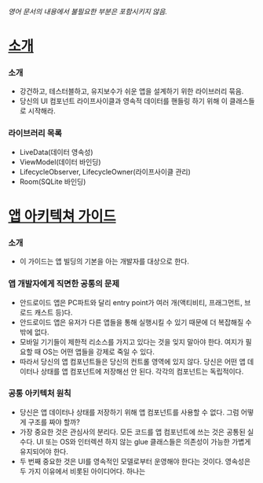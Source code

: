 *영어 문서의 내용에서 불필요한 부분은 포함시키지 않음.*

# [소개](https://developer.android.com/topic/libraries/architecture/index.html)
### 소개
- 강건하고, 테스터블하고, 유지보수가 쉬운 앱을 설계하기 위한 라이브러리 묶음.
- 당신의 UI 컴포넌트 라이프사이클과 영속적 데이터를 핸들링 하기 위해 이 클래스들로 시작해라.

### 라이브러리 목록
- LiveData(데이터 영속성)
- ViewModel(데이터 바인딩)
- LifecycleObserver, LifecycleOwner(라이프사이클 관리)
- Room(SQLite 바인딩)

# [앱 아키텍쳐 가이드](https://developer.android.com/topic/libraries/architecture/guide.html)
### 소개
- 이 가이드는 앱 빌딩의 기본을 아는 개발자를 대상으로 한다.

### 앱 개발자에게 직면한 공통의 문제
- 안드로이드 앱은 PC파트와 달리 entry point가 여러 개(액티비티, 프래그먼트, 브로드 캐스트 등)다.
- 안드로이드 앱은 유저가 다른 앱들을 통해 실행시킬 수 있기 때문에 더 복잡해질 수 밖에 없다.
- 모바일 기기들이 제한적 리소스를 가지고 있다는 것을 잊지 말아야 한다. 여지가 필요할 때 OS는 어떤 앱들을 강제로 죽일 수 있다.
- 따라서 당신의 앱 컴포넌트들은 당신의 컨트롤 영역에 있지 않다. 당신은 어떤 앱 데이터나 상태를 앱 컴포넌트에 저장해선 안 된다. 각각의 컴포넌트는 독립적이다.

### 공통 아키텍처 원칙
- 당신은 앱 데이터나 상태를 저장하기 위해 앱 컴포넌트를 사용할 수 없다. 그럼 어떻게 구조를 짜야 할까?
- 가장 중요한 것은 관심사의 분리다. 모든 코드를 앱 컴포넌트에 쓰는 것은 공통된 실수다. UI 또는 OS와 인터렉션 하지 않는 glue 클래스들은 의존성이 가능한 가볍게 유지되어야 한다. 
- 두 번째 중요한 것은 UI를 영속적인 모델로부터 운영해야 한다는 것이다. 영속성은 두 가지 이유에서 비롯된 아이디어다. 하나는 

### 
